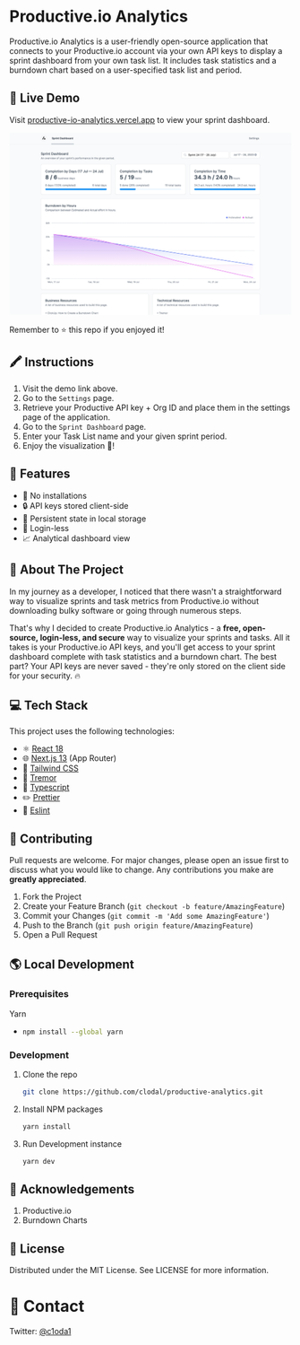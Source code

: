 # Productive.io Analytics

Productive.io Analytics is a user-friendly open-source application that connects to your Productive.io account via your own API keys to display a sprint dashboard from your own task list. It includes task statistics and a burndown chart based on a user-specified task list and period.

## 💎 Live Demo

Visit [productive-io-analytics.vercel.app](https://productive-analytics.vercel.app) to view your sprint dashboard.

![Productive.io Analytics Preview](docs/images/preview.png)

Remember to ⭐ this repo if you enjoyed it!

## 🖍️ Instructions
1. Visit the demo link above.
2. Go to the `Settings` page.
3. Retrieve your Productive API key + Org ID and place them in the settings page of the application.
4. Go to the `Sprint Dashboard` page.
5. Enter your Task List name and your given sprint period.
6. Enjoy the visualization 🎉!

## 🚀 Features

- 🔨 No installations
- 🔒 API keys stored client-side
- 📓 Persistent state in local storage
- 🚪 Login-less
- 📈 Analytical dashboard view

## 📇 About The Project

In my journey as a developer, I noticed that there wasn't a straightforward way to visualize sprints and task metrics from Productive.io without downloading bulky software or going through numerous steps.

That's why I decided to create Productive.io Analytics - a **free, open-source, login-less, and secure** way to visualize your sprints and tasks. All it takes is your Productive.io API keys, and you'll get access to your sprint dashboard complete with task statistics and a burndown chart. The best part? Your API keys are never saved - they're only stored on the client side for your security. 🔥


## 💻 Tech Stack

This project uses the following technologies:

- ⚛️ [React 18](https://reactjs.org/)
- 🌐 [Next.js 13](https://nextjs.org/) (App Router)
- 🎨 [Tailwind CSS](https://tailwindcss.com/)
- 🧱 [Tremor](https://tremor.so/)
- 📑 [Typescript](https://www.typescriptlang.org/)
- ✏️ [Prettier](https://prettier.io/)
- 🚨 [Eslint](https://eslint.org/)

## 🤝 Contributing
Pull requests are welcome. For major changes, please open an issue first to discuss what you would like to change. Any contributions you make are **greatly appreciated**.

1. Fork the Project
2. Create your Feature Branch (`git checkout -b feature/AmazingFeature`)
3. Commit your Changes (`git commit -m 'Add some AmazingFeature'`)
4. Push to the Branch (`git push origin feature/AmazingFeature`)
5. Open a Pull Request


## 🌎 Local Development

### Prerequisites

Yarn

- ```sh
  npm install --global yarn
  ```

### Development

1. Clone the repo
   ```sh
   git clone https://github.com/clodal/productive-analytics.git
   ```
2. Install NPM packages
   ```sh
   yarn install
   ```
3. Run Development instance
   ```sh
   yarn dev
   ```

## 🙏 Acknowledgements

1. Productive.io
2. Burndown Charts


## 📄 License

Distributed under the MIT License. See LICENSE for more information.


# 📧 Contact

Twitter: [@c1oda1](https://twitter.com/c1oda1)
